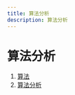 ```yaml
---
title: 算法分析
description: 算法分析
---
```


# 算法分析

1. [算法](./algorithm.md)
2. [算法分析](./algorithm-analysis.md)
